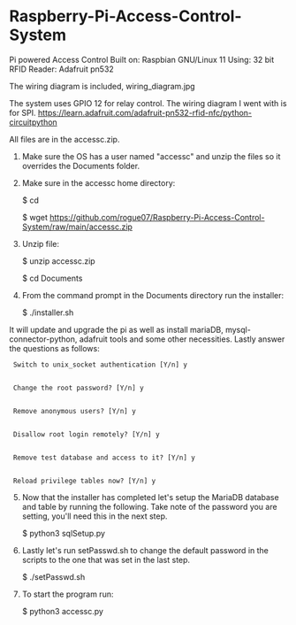 # Raspberry-Pi-Access-Control-System
Pi powered Access Control
Built on: Raspbian GNU/Linux 11
Using: 32 bit
RFID Reader: Adafruit pn532


The wiring diagram is included, wiring_diagram.jpg


The system uses GPIO 12 for relay control. The wiring diagram I went with is for SPI.
https://learn.adafruit.com/adafruit-pn532-rfid-nfc/python-circuitpython


All files are in the accessc.zip.


1. Make sure the OS has a user named "accessc" and unzip the files so it overrides the Documents folder.

2. Make sure in the accessc home directory:
    
     $ cd

     $ wget https://github.com/rogue07/Raspberry-Pi-Access-Control-System/raw/main/accessc.zip


3. Unzip file:
     
     $ unzip accessc.zip

     $ cd Documents


4. From the command prompt in the Documents directory run the installer:
     
     $ ./installer.sh


It will update and upgrade the pi as well as install mariaDB, mysql-connector-python, adafruit tools and some other necessities. Lastly answer  the questions as follows:


     Switch to unix_socket authentication [Y/n] y


     Change the root password? [Y/n] y


     Remove anonymous users? [Y/n] y


     Disallow root login remotely? [Y/n] y


     Remove test database and access to it? [Y/n] y


     Reload privilege tables now? [Y/n] y



5. Now that the installer has completed let's setup the MariaDB database and table by running the following. Take note of the password you are setting, you'll need this in the next step.

     $ python3 sqlSetup.py


6. Lastly let's run setPasswd.sh to change the default password in the scripts to the one that was set in the last step.
    
     $ ./setPasswd.sh


7. To start the program run:

     $ python3 accessc.py



